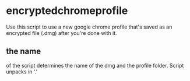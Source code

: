 # encryptedchromeprofile
Use this script to use a new google chrome profile that's saved as an encrypted file (.dmg) after you're done with it.
## the name
of the script determines the name of the dmg and the profile folder. Script unpacks in '.'
